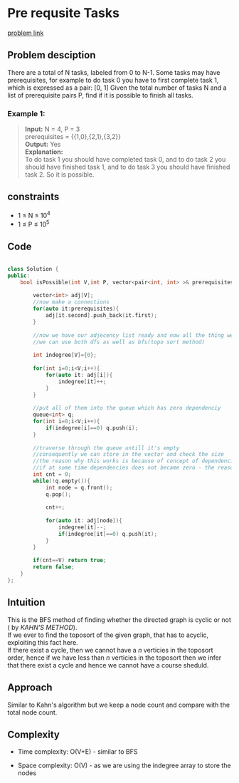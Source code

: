 # Pre requsite Tasks 

[problem link](https://www.geeksforgeeks.org/problems/prerequisite-tasks/1)

## Problem desciption

There are a total of N tasks, labeled from 0 to N-1. Some tasks may have prerequisites, for example to do task 0 you have to first complete task 1, which is expressed as a pair: [0, 1]
Given the total number of tasks N and a list of prerequisite pairs P, find if it is possible to finish all tasks.

### Example 1:
>
> **Input:** 
> N = 4, P = 3 <br>
> prerequisites = {{1,0},{2,1},{3,2}} <br>
> **Output:** Yes <br>
> **Explanation:** <br>
> To do task 1 you should have completed
> task 0, and to do task 2 you should 
> have finished task 1, and to do task 3 you 
> should have finished task 2. So it is possible.

## constraints
* 1 ≤ N ≤ 10<sup>4
* 1 ≤ P ≤ 10<sup>5

## Code
```cpp

class Solution {
public:
	bool isPossible(int V,int P, vector<pair<int, int> >& prerequisites) {
	    
	    vector<int> adj[V];
	    //now make a connections 
	    for(auto it:prerequisites){
	        adj[it.second].push_back(it.first);
	    }
	    
	    //now we have our adjecency list ready and now all the thing we need to do is to check for cylce
	    //we can use both dfs as well as bfs(topo sort method)
	   
	    int indegree[V]={0};
        
        for(int i=0;i<V;i++){
            for(auto it: adj[i]){
                indegree[it]++;
            }
        }
        
        //put all of them into the queue which has zero dependenciy
        queue<int> q;
        for(int i=0;i<V;i++){
            if(indegree[i]==0) q.push(i);
        }
        
        //traverse through the queue untill it's empty
        //consequently we can store in the vector and check the size 
        //the reason why this works is because of concept of dependencies 
        //if at some time dependencies does not became zero - the reason is it is a part of cycle 
        int cnt = 0;
        while(!q.empty()){
            int node = q.front();
            q.pop();
            
            cnt++;
            
            for(auto it: adj[node]){
                indegree[it]--;
                if(indegree[it]==0) q.push(it);
            }
        }
        
        if(cnt==V) return true;
        return false;
	}
};

```

## Intuition
This is the BFS method of finding whether the directed graph is cyclic or not ( by _KAHN'S METHOD_). <br>
If we ever to find the toposort of the given graph, that has to acyclic, exploiting this fact here.<br>
If there exist a cycle, then we cannot have a _n_ verticies in the toposort order, hence if we have less than _n_ verticies in the toposort then we infer that there exist a cycle and hence we cannot have a course sheduld. 

## Approach
Similar to Kahn's algorithm but we keep a node count and compare with the total node count.


## Complexity
- Time complexity: O(V+E) - similar to BFS


- Space complexity: O(V) - as we are using the indegree array to store the nodes 
